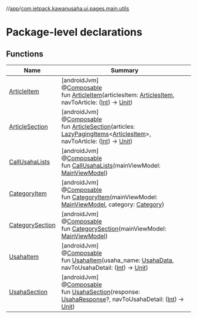 //[app](../../index.md)/[com.jetpack.kawanusaha.ui.pages.main.utils](index.md)

# Package-level declarations

## Functions

| Name | Summary |
|---|---|
| [ArticleItem](-article-item.md) | [androidJvm]<br>@[Composable](https://developer.android.com/reference/kotlin/androidx/compose/runtime/Composable.html)<br>fun [ArticleItem](-article-item.md)(articlesItem: [ArticlesItem](../com.jetpack.kawanusaha.data/-articles-item/index.md), navToArticle: ([Int](https://kotlinlang.org/api/latest/jvm/stdlib/kotlin/-int/index.html)) -&gt; [Unit](https://kotlinlang.org/api/latest/jvm/stdlib/kotlin/-unit/index.html)) |
| [ArticleSection](-article-section.md) | [androidJvm]<br>@[Composable](https://developer.android.com/reference/kotlin/androidx/compose/runtime/Composable.html)<br>fun [ArticleSection](-article-section.md)(articles: [LazyPagingItems](https://developer.android.com/reference/kotlin/androidx/paging/compose/LazyPagingItems.html)&lt;[ArticlesItem](../com.jetpack.kawanusaha.data/-articles-item/index.md)&gt;, navToArticle: ([Int](https://kotlinlang.org/api/latest/jvm/stdlib/kotlin/-int/index.html)) -&gt; [Unit](https://kotlinlang.org/api/latest/jvm/stdlib/kotlin/-unit/index.html)) |
| [CallUsahaLists](-call-usaha-lists.md) | [androidJvm]<br>@[Composable](https://developer.android.com/reference/kotlin/androidx/compose/runtime/Composable.html)<br>fun [CallUsahaLists](-call-usaha-lists.md)(mainViewModel: [MainViewModel](../com.jetpack.kawanusaha.main/-main-view-model/index.md)) |
| [CategoryItem](-category-item.md) | [androidJvm]<br>@[Composable](https://developer.android.com/reference/kotlin/androidx/compose/runtime/Composable.html)<br>fun [CategoryItem](-category-item.md)(mainViewModel: [MainViewModel](../com.jetpack.kawanusaha.main/-main-view-model/index.md), category: [Category](../com.jetpack.kawanusaha.data/-category/index.md)) |
| [CategorySection](-category-section.md) | [androidJvm]<br>@[Composable](https://developer.android.com/reference/kotlin/androidx/compose/runtime/Composable.html)<br>fun [CategorySection](-category-section.md)(mainViewModel: [MainViewModel](../com.jetpack.kawanusaha.main/-main-view-model/index.md)) |
| [UsahaItem](-usaha-item.md) | [androidJvm]<br>@[Composable](https://developer.android.com/reference/kotlin/androidx/compose/runtime/Composable.html)<br>fun [UsahaItem](-usaha-item.md)(usaha_name: [UsahaData](../com.jetpack.kawanusaha.data/-usaha-data/index.md), navToUsahaDetail: ([Int](https://kotlinlang.org/api/latest/jvm/stdlib/kotlin/-int/index.html)) -&gt; [Unit](https://kotlinlang.org/api/latest/jvm/stdlib/kotlin/-unit/index.html)) |
| [UsahaSection](-usaha-section.md) | [androidJvm]<br>@[Composable](https://developer.android.com/reference/kotlin/androidx/compose/runtime/Composable.html)<br>fun [UsahaSection](-usaha-section.md)(response: [UsahaResponse](../com.jetpack.kawanusaha.data/-usaha-response/index.md)?, navToUsahaDetail: ([Int](https://kotlinlang.org/api/latest/jvm/stdlib/kotlin/-int/index.html)) -&gt; [Unit](https://kotlinlang.org/api/latest/jvm/stdlib/kotlin/-unit/index.html)) |
